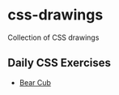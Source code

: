 # css-drawings
Collection of CSS drawings

## Daily CSS Exercises
* [Bear Cub](https://mradambeck.github.io/css-drawings/daily-css/01-bear-cub/)

